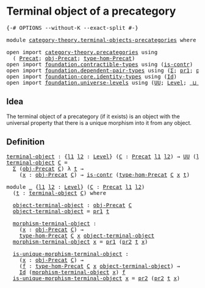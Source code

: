# Terminal object of a precategory

<pre class="Agda"><a id="45" class="Symbol">{-#</a> <a id="49" class="Keyword">OPTIONS</a> <a id="57" class="Pragma">--without-K</a> <a id="69" class="Pragma">--exact-split</a> <a id="83" class="Symbol">#-}</a>

<a id="88" class="Keyword">module</a> <a id="95" href="category-theory.terminal-objects-precategories.html" class="Module">category-theory.terminal-objects-precategories</a> <a id="142" class="Keyword">where</a>

<a id="149" class="Keyword">open</a> <a id="154" class="Keyword">import</a> <a id="161" href="category-theory.precategories.html" class="Module">category-theory.precategories</a> <a id="191" class="Keyword">using</a>
  <a id="199" class="Symbol">(</a> <a id="201" href="category-theory.precategories.html#2242" class="Function">Precat</a><a id="207" class="Symbol">;</a> <a id="209" href="category-theory.precategories.html#2555" class="Function">obj-Precat</a><a id="219" class="Symbol">;</a> <a id="221" href="category-theory.precategories.html#2674" class="Function">type-hom-Precat</a><a id="236" class="Symbol">)</a>
<a id="238" class="Keyword">open</a> <a id="243" class="Keyword">import</a> <a id="250" href="foundation.contractible-types.html" class="Module">foundation.contractible-types</a> <a id="280" class="Keyword">using</a> <a id="286" class="Symbol">(</a><a id="287" href="foundation-core.contractible-types.html#925" class="Function">is-contr</a><a id="295" class="Symbol">)</a>
<a id="297" class="Keyword">open</a> <a id="302" class="Keyword">import</a> <a id="309" href="foundation.dependent-pair-types.html" class="Module">foundation.dependent-pair-types</a> <a id="341" class="Keyword">using</a> <a id="347" class="Symbol">(</a><a id="348" href="foundation-core.dependent-pair-types.html#502" class="Record">Σ</a><a id="349" class="Symbol">;</a> <a id="351" href="foundation-core.dependent-pair-types.html#592" class="Field">pr1</a><a id="354" class="Symbol">;</a> <a id="356" href="foundation-core.dependent-pair-types.html#604" class="Field">pr2</a><a id="359" class="Symbol">)</a>
<a id="361" class="Keyword">open</a> <a id="366" class="Keyword">import</a> <a id="373" href="foundation-core.identity-types.html" class="Module">foundation-core.identity-types</a> <a id="404" class="Keyword">using</a> <a id="410" class="Symbol">(</a><a id="411" href="foundation-core.identity-types.html#641" class="Datatype">Id</a><a id="413" class="Symbol">)</a>
<a id="415" class="Keyword">open</a> <a id="420" class="Keyword">import</a> <a id="427" href="foundation.universe-levels.html" class="Module">foundation.universe-levels</a> <a id="454" class="Keyword">using</a> <a id="460" class="Symbol">(</a><a id="461" href="foundation-core.universe-levels.html#222" class="Primitive">UU</a><a id="463" class="Symbol">;</a> <a id="465" href="Agda.Primitive.html#597" class="Postulate">Level</a><a id="470" class="Symbol">;</a> <a id="472" href="Agda.Primitive.html#810" class="Primitive Operator">_⊔_</a><a id="475" class="Symbol">)</a>
</pre>
## Idea

The terminal object of a precategory (if it exists) is an object with the universal property that there is a unique morphism into it from any object.

## Definition

<pre class="Agda"><a id="terminal-object"></a><a id="665" href="category-theory.terminal-objects-precategories.html#665" class="Function">terminal-object</a> <a id="681" class="Symbol">:</a> <a id="683" class="Symbol">{</a><a id="684" href="category-theory.terminal-objects-precategories.html#684" class="Bound">l1</a> <a id="687" href="category-theory.terminal-objects-precategories.html#687" class="Bound">l2</a> <a id="690" class="Symbol">:</a> <a id="692" href="Agda.Primitive.html#597" class="Postulate">Level</a><a id="697" class="Symbol">}</a> <a id="699" class="Symbol">(</a><a id="700" href="category-theory.terminal-objects-precategories.html#700" class="Bound">C</a> <a id="702" class="Symbol">:</a> <a id="704" href="category-theory.precategories.html#2242" class="Function">Precat</a> <a id="711" href="category-theory.terminal-objects-precategories.html#684" class="Bound">l1</a> <a id="714" href="category-theory.terminal-objects-precategories.html#687" class="Bound">l2</a><a id="716" class="Symbol">)</a> <a id="718" class="Symbol">→</a> <a id="720" href="foundation-core.universe-levels.html#222" class="Primitive">UU</a> <a id="723" class="Symbol">(</a><a id="724" href="category-theory.terminal-objects-precategories.html#684" class="Bound">l1</a> <a id="727" href="Agda.Primitive.html#810" class="Primitive Operator">⊔</a> <a id="729" href="category-theory.terminal-objects-precategories.html#687" class="Bound">l2</a><a id="731" class="Symbol">)</a>
<a id="733" href="category-theory.terminal-objects-precategories.html#665" class="Function">terminal-object</a> <a id="749" href="category-theory.terminal-objects-precategories.html#749" class="Bound">C</a> <a id="751" class="Symbol">=</a>
  <a id="755" href="foundation-core.dependent-pair-types.html#502" class="Record">Σ</a> <a id="757" class="Symbol">(</a><a id="758" href="category-theory.precategories.html#2555" class="Function">obj-Precat</a> <a id="769" href="category-theory.terminal-objects-precategories.html#749" class="Bound">C</a><a id="770" class="Symbol">)</a> <a id="772" class="Symbol">λ</a> <a id="774" href="category-theory.terminal-objects-precategories.html#774" class="Bound">t</a> <a id="776" class="Symbol">→</a>
    <a id="782" class="Symbol">(</a><a id="783" href="category-theory.terminal-objects-precategories.html#783" class="Bound">x</a> <a id="785" class="Symbol">:</a> <a id="787" href="category-theory.precategories.html#2555" class="Function">obj-Precat</a> <a id="798" href="category-theory.terminal-objects-precategories.html#749" class="Bound">C</a><a id="799" class="Symbol">)</a> <a id="801" class="Symbol">→</a> <a id="803" href="foundation-core.contractible-types.html#925" class="Function">is-contr</a> <a id="812" class="Symbol">(</a><a id="813" href="category-theory.precategories.html#2674" class="Function">type-hom-Precat</a> <a id="829" href="category-theory.terminal-objects-precategories.html#749" class="Bound">C</a> <a id="831" href="category-theory.terminal-objects-precategories.html#783" class="Bound">x</a> <a id="833" href="category-theory.terminal-objects-precategories.html#774" class="Bound">t</a><a id="834" class="Symbol">)</a>

<a id="837" class="Keyword">module</a> <a id="844" href="category-theory.terminal-objects-precategories.html#844" class="Module">_</a> <a id="846" class="Symbol">{</a><a id="847" href="category-theory.terminal-objects-precategories.html#847" class="Bound">l1</a> <a id="850" href="category-theory.terminal-objects-precategories.html#850" class="Bound">l2</a> <a id="853" class="Symbol">:</a> <a id="855" href="Agda.Primitive.html#597" class="Postulate">Level</a><a id="860" class="Symbol">}</a> <a id="862" class="Symbol">(</a><a id="863" href="category-theory.terminal-objects-precategories.html#863" class="Bound">C</a> <a id="865" class="Symbol">:</a> <a id="867" href="category-theory.precategories.html#2242" class="Function">Precat</a> <a id="874" href="category-theory.terminal-objects-precategories.html#847" class="Bound">l1</a> <a id="877" href="category-theory.terminal-objects-precategories.html#850" class="Bound">l2</a><a id="879" class="Symbol">)</a>
  <a id="883" class="Symbol">(</a><a id="884" href="category-theory.terminal-objects-precategories.html#884" class="Bound">t</a> <a id="886" class="Symbol">:</a> <a id="888" href="category-theory.terminal-objects-precategories.html#665" class="Function">terminal-object</a> <a id="904" href="category-theory.terminal-objects-precategories.html#863" class="Bound">C</a><a id="905" class="Symbol">)</a> <a id="907" class="Keyword">where</a>

  <a id="916" href="category-theory.terminal-objects-precategories.html#916" class="Function">object-terminal-object</a> <a id="939" class="Symbol">:</a> <a id="941" href="category-theory.precategories.html#2555" class="Function">obj-Precat</a> <a id="952" href="category-theory.terminal-objects-precategories.html#863" class="Bound">C</a>
  <a id="956" href="category-theory.terminal-objects-precategories.html#916" class="Function">object-terminal-object</a> <a id="979" class="Symbol">=</a> <a id="981" href="foundation-core.dependent-pair-types.html#592" class="Field">pr1</a> <a id="985" href="category-theory.terminal-objects-precategories.html#884" class="Bound">t</a>

  <a id="990" href="category-theory.terminal-objects-precategories.html#990" class="Function">morphism-terminal-object</a> <a id="1015" class="Symbol">:</a>
    <a id="1021" class="Symbol">(</a><a id="1022" href="category-theory.terminal-objects-precategories.html#1022" class="Bound">x</a> <a id="1024" class="Symbol">:</a> <a id="1026" href="category-theory.precategories.html#2555" class="Function">obj-Precat</a> <a id="1037" href="category-theory.terminal-objects-precategories.html#863" class="Bound">C</a><a id="1038" class="Symbol">)</a> <a id="1040" class="Symbol">→</a>
    <a id="1046" href="category-theory.precategories.html#2674" class="Function">type-hom-Precat</a> <a id="1062" href="category-theory.terminal-objects-precategories.html#863" class="Bound">C</a> <a id="1064" href="category-theory.terminal-objects-precategories.html#1022" class="Bound">x</a> <a id="1066" href="category-theory.terminal-objects-precategories.html#916" class="Function">object-terminal-object</a>
  <a id="1091" href="category-theory.terminal-objects-precategories.html#990" class="Function">morphism-terminal-object</a> <a id="1116" href="category-theory.terminal-objects-precategories.html#1116" class="Bound">x</a> <a id="1118" class="Symbol">=</a> <a id="1120" href="foundation-core.dependent-pair-types.html#592" class="Field">pr1</a> <a id="1124" class="Symbol">(</a><a id="1125" href="foundation-core.dependent-pair-types.html#604" class="Field">pr2</a> <a id="1129" href="category-theory.terminal-objects-precategories.html#884" class="Bound">t</a> <a id="1131" href="category-theory.terminal-objects-precategories.html#1116" class="Bound">x</a><a id="1132" class="Symbol">)</a>

  <a id="1137" href="category-theory.terminal-objects-precategories.html#1137" class="Function">is-unique-morphism-terminal-object</a> <a id="1172" class="Symbol">:</a>
    <a id="1178" class="Symbol">(</a><a id="1179" href="category-theory.terminal-objects-precategories.html#1179" class="Bound">x</a> <a id="1181" class="Symbol">:</a> <a id="1183" href="category-theory.precategories.html#2555" class="Function">obj-Precat</a> <a id="1194" href="category-theory.terminal-objects-precategories.html#863" class="Bound">C</a><a id="1195" class="Symbol">)</a> <a id="1197" class="Symbol">→</a>
    <a id="1203" class="Symbol">(</a><a id="1204" href="category-theory.terminal-objects-precategories.html#1204" class="Bound">f</a> <a id="1206" class="Symbol">:</a> <a id="1208" href="category-theory.precategories.html#2674" class="Function">type-hom-Precat</a> <a id="1224" href="category-theory.terminal-objects-precategories.html#863" class="Bound">C</a> <a id="1226" href="category-theory.terminal-objects-precategories.html#1179" class="Bound">x</a> <a id="1228" href="category-theory.terminal-objects-precategories.html#916" class="Function">object-terminal-object</a><a id="1250" class="Symbol">)</a> <a id="1252" class="Symbol">→</a>
    <a id="1258" href="foundation-core.identity-types.html#641" class="Datatype">Id</a> <a id="1261" class="Symbol">(</a><a id="1262" href="category-theory.terminal-objects-precategories.html#990" class="Function">morphism-terminal-object</a> <a id="1287" href="category-theory.terminal-objects-precategories.html#1179" class="Bound">x</a><a id="1288" class="Symbol">)</a> <a id="1290" href="category-theory.terminal-objects-precategories.html#1204" class="Bound">f</a>
  <a id="1294" href="category-theory.terminal-objects-precategories.html#1137" class="Function">is-unique-morphism-terminal-object</a> <a id="1329" href="category-theory.terminal-objects-precategories.html#1329" class="Bound">x</a> <a id="1331" class="Symbol">=</a> <a id="1333" href="foundation-core.dependent-pair-types.html#604" class="Field">pr2</a> <a id="1337" class="Symbol">(</a><a id="1338" href="foundation-core.dependent-pair-types.html#604" class="Field">pr2</a> <a id="1342" href="category-theory.terminal-objects-precategories.html#884" class="Bound">t</a> <a id="1344" href="category-theory.terminal-objects-precategories.html#1329" class="Bound">x</a><a id="1345" class="Symbol">)</a>
</pre>